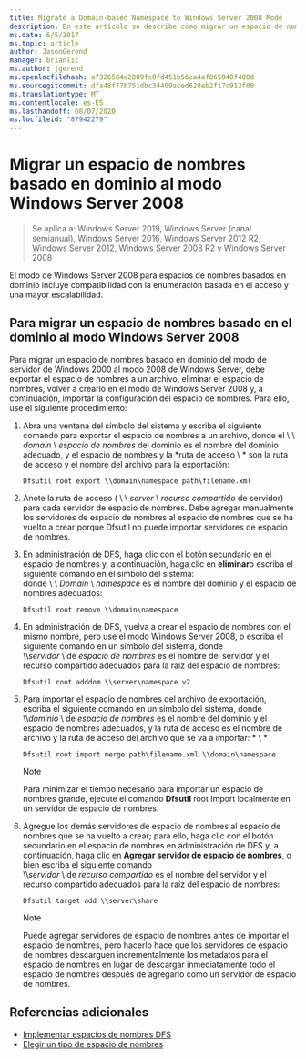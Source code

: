 ```yaml
---
title: Migrate a Domain-based Namespace to Windows Server 2008 Mode
description: En este artículo se describe cómo migrar un espacio de nombres basado en dominio al modo Windows Server 2008
ms.date: 6/5/2017
ms.topic: article
author: JasonGerend
manager: brianlic
ms.author: jgerend
ms.openlocfilehash: a7326584e2889fc0fd451b56ca4af065040f408d
ms.sourcegitcommit: dfa48f77b751dbc34409aced628eb2f17c912f08
ms.translationtype: MT
ms.contentlocale: es-ES
ms.lasthandoff: 08/07/2020
ms.locfileid: "87942279"
---
```

# <a name="migrate-a-domain-based-namespace-to-windows-server-2008-mode"></a>Migrar un espacio de nombres basado en dominio al modo Windows Server 2008

> Se aplica a: Windows Server 2019, Windows Server (canal semianual), Windows Server 2016, Windows Server 2012 R2, Windows Server 2012, Windows Server 2008 R2 y Windows Server 2008

El modo de Windows Server 2008 para espacios de nombres basados en dominio incluye compatibilidad con la enumeración basada en el acceso y una mayor escalabilidad.

## <a name="to-migrate-a-domain-based-namespace-to-windows-server-2008-mode"></a>Para migrar un espacio de nombres basado en el dominio al modo Windows Server 2008

Para migrar un espacio de nombres basado en dominio del modo de servidor de Windows 2000 al modo 2008 de Windows Server, debe exportar el espacio de nombres a un archivo, eliminar el espacio de nombres, volver a crearlo en el modo de Windows Server 2008 y, a continuación, importar la configuración del espacio de nombres. Para ello, use el siguiente procedimiento:

1.  Abra una ventana del símbolo del sistema y escriba el siguiente comando para exportar el espacio de nombres a un archivo, donde el \\ \\ *domain* \\ *espacio de nombres* del dominio es el nombre del dominio adecuado, y el espacio de nombres y la *ruta de acceso \\ * son la ruta de acceso y el nombre del archivo para la exportación:
     ```
     Dfsutil root export \\domain\namespace path\filename.xml
     ```
2.  Anote la ruta de acceso ( \\ \\ *server* \\ *recurso compartido* de servidor) para cada servidor de espacio de nombres. Debe agregar manualmente los servidores de espacio de nombres al espacio de nombres que se ha vuelto a crear porque Dfsutil no puede importar servidores de espacio de nombres.
3.  En administración de DFS, haga clic con el botón secundario en el espacio de nombres y, a continuación, haga clic en **eliminar**o escriba el siguiente comando en el símbolo del sistema: <br /> donde \\ \\ *Domain* \\ *namespace* es el nombre del dominio y el espacio de nombres adecuados:
     ```
     Dfsutil root remove \\domain\namespace
     ```
4.  En administración de DFS, vuelva a crear el espacio de nombres con el mismo nombre, pero use el modo Windows Server 2008, o escriba el siguiente comando en un símbolo del sistema, donde <br /> \\\\*servidor* \\ de *espacio de nombres* es el nombre del servidor y el recurso compartido adecuados para la raíz del espacio de nombres:
     ```
     Dfsutil root adddom \\server\namespace v2
     ```
5.  Para importar el espacio de nombres del archivo de exportación, escriba el siguiente comando en un símbolo del sistema, donde <br /> \\\\*dominio* \\ de *espacio de nombres* es el nombre del dominio y el espacio de nombres adecuados, y la ruta de acceso es el nombre de archivo y la ruta de acceso del archivo que se va a importar: * \\ *
     ```
     Dfsutil root import merge path\filename.xml \\domain\namespace
     ```

    > [!NOTE]
    > Para minimizar el tiempo necesario para importar un espacio de nombres grande, ejecute el comando **Dfsutil** root Import localmente en un servidor de espacio de nombres.
6.  Agregue los demás servidores de espacio de nombres al espacio de nombres que se ha vuelto a crear; para ello, haga clic con el botón secundario en el espacio de nombres en administración de DFS y, a continuación, haga clic en **Agregar servidor de espacio de nombres**, o bien escriba el siguiente comando <br /> \\\\*servidor* \\ de *recurso compartido* es el nombre del servidor y el recurso compartido adecuados para la raíz del espacio de nombres:
     ```
     Dfsutil target add \\server\share
     ```

    > [!NOTE]
    > Puede agregar servidores de espacio de nombres antes de importar el espacio de nombres, pero hacerlo hace que los servidores de espacio de nombres descarguen incrementalmente los metadatos para el espacio de nombres en lugar de descargar inmediatamente todo el espacio de nombres después de agregarlo como un servidor de espacio de nombres.

## <a name="additional-references"></a>Referencias adicionales
-   [Implementar espacios de nombres DFS](deploying-dfs-namespaces.md)
-   [Elegir un tipo de espacio de nombres](choose-a-namespace-type.md)